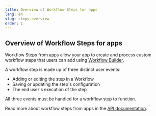 ```yaml
---
title: Overview of Workflow Steps for apps
lang: en
slug: steps-overview
order: 1
---
```


## Overview of Workflow Steps for apps

Workflow Steps from apps allow your app to create and process custom workflow steps that users can add using [Workflow Builder](https://api.slack.com/workflows).

A workflow step is made up of three distinct user events: 

- Adding or editing the step in a Workflow
- Saving or updating the step's configuration
- The end user's execution of the step

All three events must be handled for a workflow step to function.

Read more about workflow steps from apps in the [API documentation](https://api.slack.com/workflows/steps).